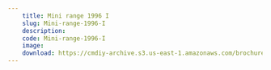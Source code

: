 ```yaml
---
    title: Mini range 1996 I
    slug: Mini-range-1996-I
    description:
    code: Mini-range-1996-I
    image:
    download: https://cmdiy-archive.s3.us-east-1.amazonaws.com/brochures/documents/Mini+range+1996+I.pdf
---
```

<!-- Content of the page -->

##
        